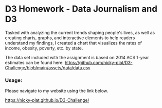 # D3 Homework - Data Journalism and D3

Tasked with analyzing the current trends shaping people's lives, as well as creating charts, graphs, and interactive elements to help readers understand my findings, I created a chart that visualizes the rates of income, obesity, poverty, etc. by state.

The data set included with the assignment is based on 2014 ACS 1-year estimates can be found here: https://github.com/nicky-plat/D3-Challenge/blob/main/assets/data/data.csv

### Usage:
Please navigate to my website using the link below.

https://nicky-plat.github.io/D3-Challenge/
